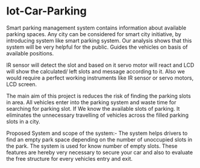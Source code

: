# Iot-Car-Parking

Smart parking management system contains information about available parking spaces. 
Any city can be considered for smart city initiative, by introducing system like smart parking system.
Our analysis shows that this system will be very helpful for the public.
Guides the vehicles on basis of available positions.


IR sensor will detect the slot and based on it servo motor will react and LCD will show the calculated/ left slots and message according to it.
Also we would require a perfect working instruments like IR sensor or servo motors, LCD screen.



The main aim of this project is reduces the risk of finding the parking slots in area. All  vehicles enter into the parking system  and waste time for searching for parking slot. If We know the available slots of parking. It eliminates the unnecessary travelling of vehicles across  the filled parking slots in a city.



Proposed System and scope of the system:-
The system helps drivers to find an empty park space depending on the number of unoccupied slots in the park.
The system is used for know number of empty slots.
These features are hereby very necessary to secure your car and also to evaluate the free structure for every vehicles entry and exit.


